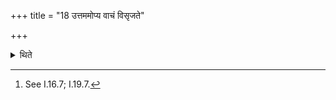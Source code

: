 +++
title = "18 उत्तममोप्य वाचं विसृजते"

+++

<details><summary>थिते</summary>

18. Having poured out the last (oblation-material)[^1] he releases his speech.  

[^1]: See I.16.7; I.19.7.
</details>
